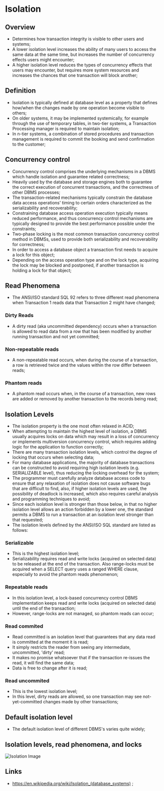 # Isolation

## Overview

- Determines how transaction integrity is visible to other users and systems;
- A lower isolation level increases the ability of many users to access the same data at the same time, but increases the number of concurrency effects users might encounter;
- A higher isolation level reduces the types of concurrency effects that users may encounter, but requires more system resources and increases the chances that one transaction will block another;

## Definition

- Isolation is typically defined at database level as a property that defines how/when the changes made by one operation become visible to others;
- On older systems, it may be implemented systemically, for example through the use of temporary tables, in two-tier systems, a Transaction Processing manager is required to maintain isolation;
- In n-tier systems, a combination of stored procedures and transaction management is required to commit the booking and send confirmation to the customer;

## Concurrency control

- Concurrency control comprises the underlying mechanisms in a DBMS which handle isolation and guarantee related correctness;
- Heavily used by the database and storage engines both to guarantee the correct execution of concurrent transactions, and the correctness of other DBMS processes;
- The transaction-related mechanisms typically constrain the database data access operations' timing to certain orders characterized as the serializability and recoverability;
- Constraining database access operation execution typically means reduced performance, and thus concurrency control mechanisms are typically designed to provide the best performance possible under the constraints;
- Two-phase locking is the most common transaction concurrency control method in DBMSs, used to provide both serializability and recoverability for correctness;
- In order to access a database object a transaction first needs to acquire a lock for this object;
- Depending on the access operation type and on the lock type, acquiring the lock may be blocked and postponed, if another transaction is holding a lock for that object;

## Read Phenomena

- The ANSI/ISO standard SQL 92 refers to three different read phenomena when Transaction 1 reads data that Transaction 2 might have changed;

### Dirty Reads

- A dirty read (aka uncommitted dependency) occurs when a transaction is allowed to read data from a row that has been modified by another running transaction and not yet committed;

### Non-repeatable reads

- A non-repeatable read occurs, when during the course of a transaction, a row is retrieved twice and the values within the row differ between reads;

### Phantom reads

- A phantom read occurs when, in the course of a transaction, new rows are added or removed by another transaction to the records being read;

## Isolation Levels

- The isolation property is the one most often relaxed in ACID;
- When attempting to maintain the highest level of isolation, a DBMS usually acquires locks on data which may result in a loss of concurrency or implements multiversion concurrency control, which requires adding logic for the application to function correctly;
- There are many transaction isolation levels, which control the degree of locking that occurs when selecting data;
- For many database applications, the majority of database transactions can be constructed to avoid requiring high isolation levels (e.g. SERIALIZABLE level), thus reducing the locking overhead for the system;
- The programmer must carefully analyze database access code to ensure that any relaxation of isolation does not cause software bugs that are difficult to find, also, if higher isolation levels are used, the possibility of deadlock is increased, which also requires careful analysis and programming techniques to avoid;
- Since each isolation level is stronger than those below, in that no higher isolation level allows an action forbidden by a lower one, the standard permits a DBMS to run a transaction at an isolation level stronger than that requested;
- The isolation levels defined by the ANSI/ISO SQL standard are listed as follows:

### Serializable

- This is the highest isolation level;
- Serializability requires read and write locks (acquired on selected data) to be released at the end of the transaction. Also range-locks must be acquired when a SELECT query uses a ranged WHERE clause, especially to avoid the phantom reads phenomenon;

### Repeatable reads

- In this isolation level, a lock-based concurrency control DBMS implementation keeps read and write locks (acquired on selected data) until the end of the transaction;
- However, range-locks are not managed, so phantom reads can occur;

### Read commited

- Read committed is an isolation level that guarantees that any data read is committed at the moment it is read;
- It simply restricts the reader from seeing any intermediate, uncommitted, 'dirty' read;
- It makes no promise whatsoever that if the transaction re-issues the read, it will find the same data;
- Data is free to change after it is read;

### Read uncommited

- This is the lowest isolation level;
- In this level, dirty reads are allowed, so one transaction may see not-yet-committed changes made by other transactions;

## Default isolation level

- The default isolation level of different DBMS's varies quite widely;

## Isolation levels, read phenomena, and locks

![Isolation Image](https://github.com/JoaoGuimaraes22/2020-Todo/tree/master/Images/Backend/Initial%20Learning/Databases/1.%20Database%20Concepts)

## Links

- <https://en.wikipedia.org/wiki/Isolation_(database_systems)> ;
